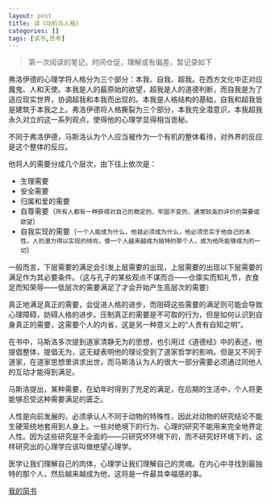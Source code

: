 ```yaml
---
layout: post
title: 读《动机与人格》
categories: []
tags: [读书,思考]
---
```


>第一次阅读的笔记，时间仓促，理解或有偏差，暂记录如下

弗洛伊德的心理学将人格分为三个部分：本我、自我、超我。在西方文化中正对应魔鬼、人和天使。本我是人的最原始的欲望，超我是人的道德判断，而自我是为了适应现实世界，协调超我和本我而出现的。本我是人格结构的基础，自我和超我皆是建筑于本我之上。弗洛伊德将人格撕裂为三个部分，本我完全潜意识，本我超我永久对立的这一系列观点，使得他的心理学显得相当诡秘。

不同于弗洛伊德，马斯洛认为个人应当被作为一个有机的整体看待，对外界的反应是这个整体的反应。
	
他将人的需要分成几个层次，由下往上依次是：
+ 生理需要
+ 安全需要
+ 归属和爱的需要
+ 自尊需要（`所有人都有一种获得对自己的稳定的、牢固不变的、通常较高的评价的需要或欲望`）
+ 自我实现的需要（`一个人能成为什么，他就必须成为什么，他必须忠实于他自己的本性。人的潜力得以实现的倾向，使一个人越来越成为独特的那个人，成为他所能够成为的一切`）

一般而言，下层需要的满足会引发上层需要的出现，上层需要的出现以下层需要的满足作为其必要条件。（这与孔子的某些观点不谋而合——仓廪实而知礼节，衣食足而知荣辱——低层次的需要满足了才会开始产生高层次的需要）

真正地满足真正的需要，会促进人格的进步，而阻碍这些需要的满足则可能会导致心理障碍，妨碍人格的进步。压制真正的需要是不可取的行为，但是如何认识到自身真正的需要，这需要个人的内省，这是另一种意义上的“人贵有自知之明”。

在书中，马斯洛多次提到道家清静无为的思想，也引用过《道德经》中的表述，他提倡整体，提倡无为，这无疑表明他的理论受到了道家哲学的影响。但是又不同于道家，在道家思想里讲求出世，而马斯洛认为人的很大一部分需要必须通过同他人的互动才能得到满足。

马斯洛提出，某种需要，在幼年时得到了充足的满足，在后期的生活中，个人将更能够忍受这种需要满足的匮乏。

人性是向前发展的，必须承认人不同于动物的特殊性，因此对动物的研究结论不能生硬笼统地套用到人身上。一些对绝境下的行为、心理的研究不能用来完全地界定人性。因为这些研究是不全面的——只研究坏环境下的，而不研究好环境下的，这样研究出的心理学应该叫做绝望心理学。


医学让我们理解自己的肉体，心理学让我们理解自己的灵魂。在内心中寻找到最独特的那个人，然后越来越成为他，这将是一件最具幸福感的事。


[我的简书](http://www.jianshu.com/p/6b0e3767b272)